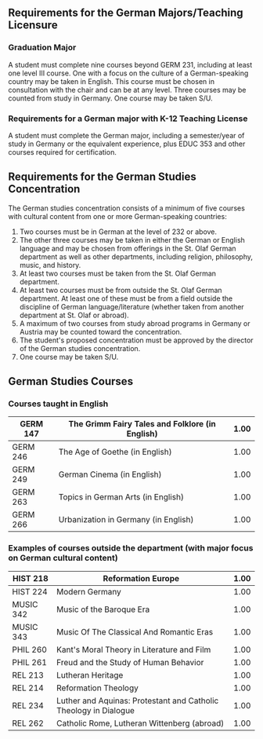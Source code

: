   
  
##  Requirements for the German Majors/Teaching Licensure

###  Graduation Major

A student must complete nine courses beyond GERM 231, including at least one level III course. One with a focus on the culture of a German-speaking country may be taken in English. This course must be chosen in consultation with the chair and can be at any level. Three courses may be counted from study in Germany. One course may be taken S/U.

###  Requirements for a German major with K-12 Teaching License

A student must complete the German major, including a semester/year of study in Germany or the equivalent experience, plus EDUC 353 and other courses required for certification.

##  Requirements for the German Studies Concentration

The German studies concentration consists of a minimum of five courses with cultural content from one or more German-speaking countries:

  1. Two courses must be in German at the level of 232 or above. 
  2. The other three courses may be taken in either the German or English language and may be chosen from offerings in the St. Olaf German department as well as other departments, including religion, philosophy, music, and history. 
  3. At least two courses must be taken from the St. Olaf German department. 
  4. At least two courses must be from outside the St. Olaf German department. At least one of these must be from a field outside the discipline of German language/literature (whether taken from another department at St. Olaf or abroad). 
  5. A maximum of two courses from study abroad programs in Germany or Austria may be counted toward the concentration. 
  6. The student's proposed concentration must be approved by the director of the German studies concentration. 
  7. One course may be taken S/U. 

##  German Studies Courses

###  Courses taught in English

GERM 147  |  The Grimm Fairy Tales and Folklore (in English)  |  1.00  
---|---|---  
GERM 246  |  The Age of Goethe (in English)  |  1.00  
GERM 249  |  German Cinema (in English)  |  1.00  
GERM 263  |  Topics in German Arts (in English)  |  1.00  
GERM 266  |  Urbanization in Germany (in English)  |  1.00  
  
###  Examples of courses outside the department (with major focus on German cultural content)

HIST 218  |  Reformation Europe  |  1.00  
---|---|---  
HIST 224  |  Modern Germany  |  1.00  
MUSIC 342  |  Music of the Baroque Era  |  1.00  
MUSIC 343  |  Music Of The Classical And Romantic Eras  |  1.00  
PHIL 260  |  Kant's Moral Theory in Literature and Film  |  1.00  
PHIL 261  |  Freud and the Study of Human Behavior  |  1.00  
REL 213  |  Lutheran Heritage  |  1.00  
REL 214  |  Reformation Theology  |  1.00  
REL 234  |  Luther and Aquinas: Protestant and Catholic Theology in Dialogue  |  1.00  
REL 262  |  Catholic Rome, Lutheran Wittenberg (abroad)  |  1.00

